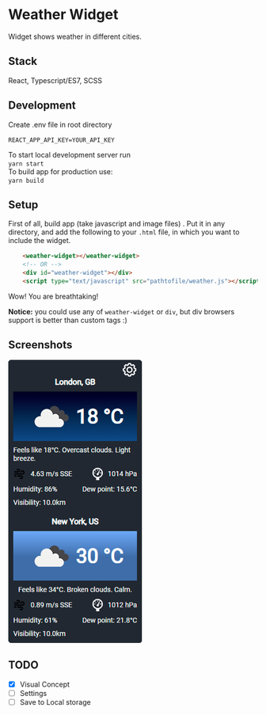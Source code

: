 # Weather Widget
Widget shows weather in different cities.
## Stack
React, Typescript/ES7, SCSS

## Development
Create .env file in root directory   
```
REACT_APP_API_KEY=YOUR_API_KEY
```
To start local development server run  
`yarn start`   
To build app for production use:    
`yarn build`

## Setup
First of all, build app (take javascript and image files) . Put it in any directory, and add the following to your `.html` file,
in which you want to include the widget.

```html
    <weather-widget></weather-widget>
    <!-- OR -->
    <div id="weather-widget"></div>
    <script type="text/javascript" src="pathtofile/weather.js"></script>
```

Wow! You are breathtaking!

**Notice:** you could use any of `weather-widget` or `div`, but div browsers support is better than custom tags :)


## Screenshots
![main.png](screenshots/main.png)

## TODO
- [x] Visual Concept
- [ ] Settings
- [ ] Save to Local storage
